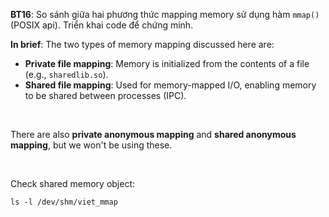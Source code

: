 **BT16**: So sánh giữa hai phương thức mapping memory sử dụng hàm `mmap()` (POSIX api). Triển khai code để chứng minh.

**In brief**: The two types of memory mapping discussed here are:
- **Private file mapping**: Memory is initialized from the contents of a file (e.g., `sharedlib.so`).
- **Shared file mapping**: Used for memory-mapped I/O, enabling memory to be shared between processes (IPC).

<br>

There are also **private anonymous mapping** and **shared anonymous mapping**, but we won't be using these.

<br>

Check shared memory object:

    ls -l /dev/shm/viet_mmap